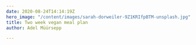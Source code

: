 ```yaml
---
date: 2020-08-24T14:14:19Z
hero_image: "/content/images/sarah-dorweiler-9Z1KRIfpBTM-unsplash.jpg"
title: Two week vegan meal plan
author: Adel Müürsepp

---
```

